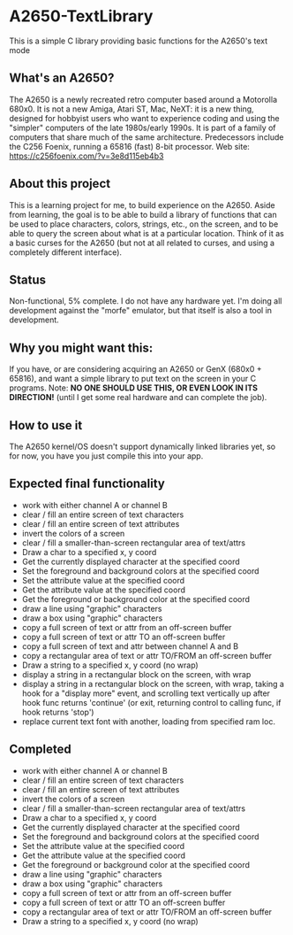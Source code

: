 # A2650-TextLibrary
This is a simple C library providing basic functions for the A2650's text mode

## What's an A2650?
The A2650 is a newly recreated retro computer based around a Motorolla 680x0. It is not a new Amiga, Atari ST, Mac, NeXT: it is a new thing, designed for hobbyist users who want to experience coding and using the "simpler" computers of the late 1980s/early 1990s. It is part of a family of computers that share much of the same architecture. Predecessors include the C256 Foenix, running a 65816 (fast) 8-bit processor. 
Web site: https://c256foenix.com/?v=3e8d115eb4b3

## About this project
This is a learning project for me, to build experience on the A2650. Aside from learning, the goal is to be able to build a library of functions that can be used to place characters, colors, strings, etc., on the screen, and to be able to query the screen about what is at a particular location. Think of it as a basic curses for the A2650 (but not at all related to curses, and using a completely different interface). 

## Status
Non-functional, 5% complete.
I do not have any hardware yet. I'm doing all development against the "morfe" emulator, but that itself is also a tool in development. 

## Why you might want this:
If you have, or are considering acquiring an A2650 or GenX (680x0 + 65816), and want a simple library to put text on the screen in your C programs. 
Note: **NO ONE SHOULD USE THIS, OR EVEN LOOK IN ITS DIRECTION!** (until I get some real hardware and can complete the job).

## How to use it
The A2650 kernel/OS doesn't support dynamically linked libraries yet, so for now, you have you just compile this into your app. 

## Expected final functionality
 * work with either channel A or channel B
 * clear / fill an entire screen of text characters
 * clear / fill an entire screen of text attributes
 * invert the colors of a screen
 * clear / fill a smaller-than-screen rectangular area of text/attrs
 * Draw a char to a specified x, y coord
 * Get the currently displayed character at the specified coord
 * Set the foreground and background colors at the specified coord
 * Set the attribute value at the specified coord
 * Get the attribute value at the specified coord
 * Get the foreground or background color at the specified coord
 * draw a line using "graphic" characters
 * draw a box using "graphic" characters
 * copy a full screen of text or attr from an off-screen buffer
 * copy a full screen of text or attr TO an off-screen buffer
 * copy a full screen of text and attr between channel A and B
 * copy a rectangular area of text or attr TO/FROM an off-screen buffer
 * Draw a string to a specified x, y coord (no wrap)
 * display a string in a rectangular block on the screen, with wrap
 * display a string in a rectangular block on the screen, with wrap, taking a hook for a "display more" event, and scrolling text vertically up after hook func returns 'continue' (or exit, returning control to calling func, if hook returns 'stop')
 * replace current text font with another, loading from specified ram loc.
 
## Completed
 * work with either channel A or channel B
 * clear / fill an entire screen of text characters
 * clear / fill an entire screen of text attributes
 * invert the colors of a screen
 * clear / fill a smaller-than-screen rectangular area of text/attrs
 * Draw a char to a specified x, y coord
 * Get the currently displayed character at the specified coord
 * Set the foreground and background colors at the specified coord
 * Set the attribute value at the specified coord
 * Get the attribute value at the specified coord
 * Get the foreground or background color at the specified coord
 * draw a line using "graphic" characters
 * draw a box using "graphic" characters
 * copy a full screen of text or attr from an off-screen buffer
 * copy a full screen of text or attr TO an off-screen buffer
 * copy a rectangular area of text or attr TO/FROM an off-screen buffer
 * Draw a string to a specified x, y coord (no wrap)
